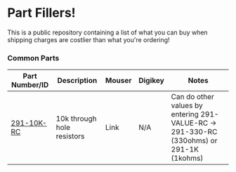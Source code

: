 # Part Fillers!

This is a public repository containing a list of what you can buy when shipping charges 
are costlier than what you're ordering!

### Common Parts

| Part Number/ID | Description | Mouser | Digikey | Notes |
|----------------|-------------|--------|---------|-------|
| [291-10K-RC](http://www.mouser.com/Search/Refine.aspx?Keyword=Xicon+291-10K-RC) | 10k through hole resistors | Link | N/A | Can do other values by entering 291-VALUE-RC -> 291-330-RC (330ohms) or 291-1K (1kohms) |
